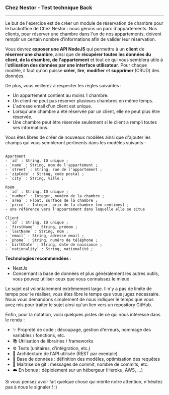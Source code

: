 ### Chez Nestor - Test technique Back

-----

Le but de l'exercice est de créer un module de réservation de chambre pour le backoffice de Chez Nestor : nous gérons un parc d'appartements. Nos clients, pour réserver une chambre dans l'un de nos appartements, doivent remplir un certain nombre d'informations afin de valider leur réservation.

Vous devrez **exposer une API NodeJS** qui permettra à un **client** de **réserver une chambre**, ainsi que de **récupérer toutes les données du client, de la chambre, de l'appartement** et tout ce qui vous semblera utile à l'**utilisation des données par une interface utilisateur**. Pour chaque modèle, il faut qu'on puisse **créer**, **lire**, **modifier** et **supprimer** (CRUD) des données.

De plus, vous veillerez à respecter les règles suivantes :
- Un appartement contient au moins 1 chambre.
- Un client ne peut pas réserver plusieurs chambres en même temps.
- L'adresse email d'un client est unique.
- Lorsqu'une chambre a été réservée par un client, elle ne peut plus être réservée.
- Une chambre peut être réservée seulement si le client a rempli toutes ses informations.


Vous êtes libres de créer de nouveaux modèles ainsi que d'ajouter les champs qui vous sembleront pertinents dans les modèles suivants :

```

Apartment
- `id` : String, ID unique ;
- `name` : String, nom de l'appartement ;
- `street` : String, rue de l'appartement ;
- `zipCode` : String, code postal ;
- `city` : String, ville ;

Room
- `id` : String, ID unique ;
- `number` : Integer, numéro de la chambre ;
- `area` : Float, surface de la chambre ;
- `price` : Integer, prix de la chambre (en centimes) ;
- une référence vers l'appartement dans laquelle elle se situe

Client
- `id` : String, ID unique ;
- `firstName` : String, prénom ;
- `lastName` : String, nom ;
- `email` : String, adresse email ;
- `phone` : String, numéro de téléphone ;
- `birthDate` : String, date de naissance ;
- `nationality` : String, nationalité ;

``` 

**Technologies recommendées** : 

- NestJs
- Concernant la base de données et plus généralement les autres outils, vous pouvez utiliser ceux que vous connaissez le mieux

Le sujet est volontairement extrêmement large. Il n'y a pas de limite de temps pour le réaliser, vous êtes libre le temps que vous jugez nécessaire.
Nous vous demandons simplement de nous indiquer le temps que vous avez mis pour traiter le sujet ainsi qu'un lien vers un repository GitHub.

Enfin, pour la notation, voici quelques pistes de ce qui nous intéresse dans le rendu :

- ✨ Propreté de code : découpage, gestion d'erreurs, nommage des variables / fonctions, etc.
- 📚 Utilisation de librairies / frameworks
- ⚙️ Tests (unitaires, d'intégration, etc.)
- 🏦 Architecture de l'API utilisée (REST par exemple)
- 📖 Base de données : définition des modèles, optimisation des requêtes
- 🔀 Maîtrise de git : messages de commit, nombre de commits, etc.
- ☁️ En bonus : déploiement sur un hébergeur (Heroku, AWS, ...)

Si vous pensez avoir fait quelque chose qui mérite notre attention, n'hésitez pas à nous le signaler ! :) 

